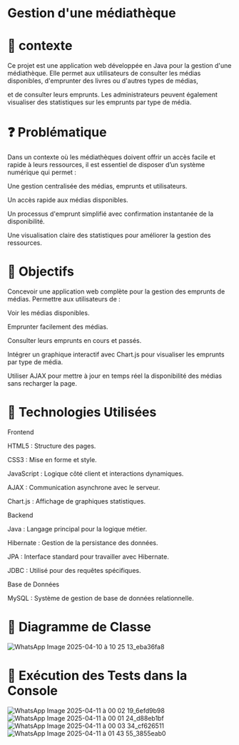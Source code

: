  # Gestion d'une médiathèque
  # 📌 contexte
 Ce projet est une application web développée en Java pour la gestion d'une médiathèque. Elle permet aux utilisateurs de consulter les médias disponibles, d'emprunter des livres ou d'autres types de médias, 
 
 et de consulter leurs emprunts. Les administrateurs peuvent également visualiser des statistiques sur les emprunts par type de média.
 
  # ❓ Problématique
  
 Dans un contexte où les médiathèques doivent offrir un accès facile et rapide à leurs ressources, il est essentiel de disposer d’un système numérique qui permet :
 

Une gestion centralisée des médias, emprunts et utilisateurs.

Un accès rapide aux médias disponibles.

Un processus d'emprunt simplifié avec confirmation instantanée de la disponibilité.

Une visualisation claire des statistiques pour améliorer la gestion des ressources.

 # 🎯 Objectifs
 
Concevoir une application web complète pour la gestion des emprunts de médias. Permettre aux utilisateurs de :

Voir les médias disponibles.

Emprunter facilement des médias.

Consulter leurs emprunts en cours et passés.

Intégrer un graphique interactif avec Chart.js pour visualiser les emprunts par type de média.

Utiliser AJAX pour mettre à jour en temps réel la disponibilité des médias sans recharger la page.

 # 🧰 Technologies Utilisées 
 
Frontend

HTML5 : Structure des pages.

CSS3 : Mise en forme et style.

JavaScript : Logique côté client et interactions dynamiques.

AJAX : Communication asynchrone avec le serveur.

Chart.js : Affichage de graphiques statistiques.

Backend

Java : Langage principal pour la logique métier.

Hibernate : Gestion de la persistance des données.

JPA : Interface standard pour travailler avec Hibernate.

JDBC : Utilisé pour des requêtes spécifiques.

Base de Données

MySQL : Système de gestion de base de données relationnelle.


# 🧩 Diagramme de Classe

![WhatsApp Image 2025-04-10 à 10 25 13_eba36fa8](https://github.com/user-attachments/assets/3cc2c0ce-25f4-4c48-b4f9-390dc9186d96)

 # 🧪 Exécution des Tests dans la Console 
 
 ![WhatsApp Image 2025-04-11 à 00 02 19_6efd9b98](https://github.com/user-attachments/assets/9e71d575-2945-4112-b889-4b8a032b54da)
 ![WhatsApp Image 2025-04-11 à 00 01 24_d88eb1bf](https://github.com/user-attachments/assets/9c41ca81-93bd-424a-a9c4-6762eb82fcf3)
 ![WhatsApp Image 2025-04-11 à 00 03 34_cf626511](https://github.com/user-attachments/assets/38ded45c-a450-45a6-8978-79033cf276f3)
 ![WhatsApp Image 2025-04-11 à 01 43 55_3855eab0](https://github.com/user-attachments/assets/6e32c255-53c6-4e9b-b74c-0050d624a46c)





